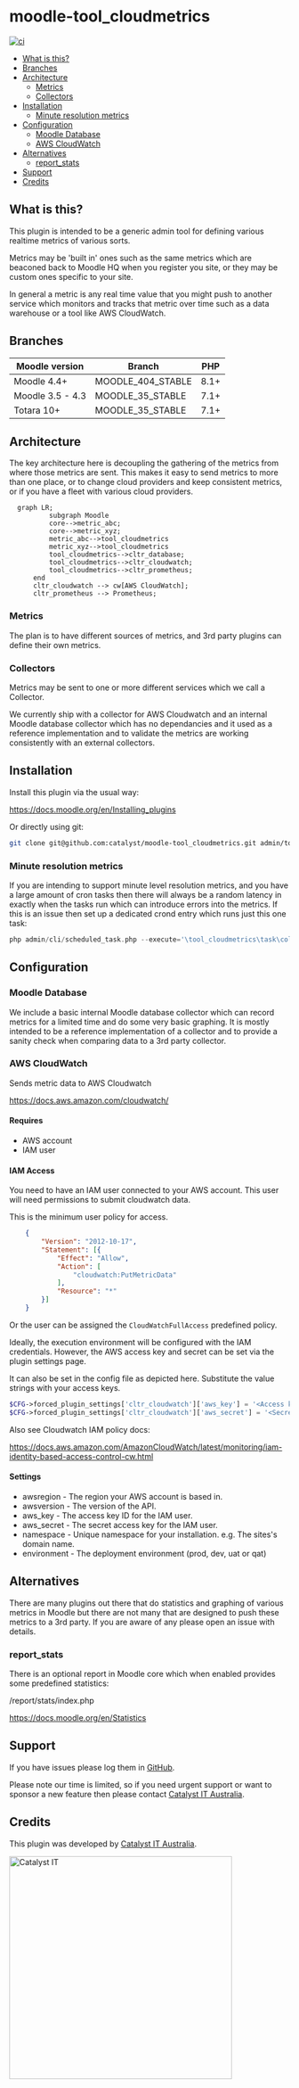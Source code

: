 # moodle-tool_cloudmetrics

[![ci](https://github.com/catalyst/moodle-tool_cloudmetrics/workflows/ci/badge.svg)](https://github.com/catalyst/moodle-tool_cloudmetrics/actions?query=workflow%3Aci)

* [What is this?](#what-is-this)
* [Branches](#branches)
* [Architecture](#architecture)
  * [Metrics](#metrics)
  * [Collectors](#collectors)
* [Installation](#installation)
  * [Minute resolution metrics](#minute-resolution-metrics)
* [Configuration](#configuration)
  * [Moodle Database](#moodle-database)
  * [AWS CloudWatch](#aws-cloudwatch)
* [Alternatives](#alternatives)
  * [report_stats](#report_stats)
* [Support](#support)
* [Credits](#credits)

## What is this?

This plugin is intended to be a generic admin tool for defining various realtime metrics of various sorts.

Metrics may be 'built in' ones such as the same metrics which are beaconed back to Moodle HQ when you register you site, or they may be custom ones specific to your site.

In general a metric is any real time value that you might push to another service which monitors and tracks that metric over time such as a data warehouse or a tool like AWS CloudWatch.

## Branches

| Moodle version   | Branch            | PHP  |
|------------------|-------------------|------|
| Moodle 4.4+      | MOODLE_404_STABLE | 8.1+ |
| Moodle 3.5 - 4.3 | MOODLE_35_STABLE  | 7.1+ |
| Totara 10+       | MOODLE_35_STABLE  | 7.1+ |

## Architecture

The key architecture here is decoupling the gathering of the metrics from where those metrics are sent. This makes it easy to send metrics to more than one place, or to change cloud providers and keep consistent metrics, or if you have a fleet with various cloud providers.

```mermaid
  graph LR;
          subgraph Moodle
          core-->metric_abc;
          core-->metric_xyz;
          metric_abc-->tool_cloudmetrics
          metric_xyz-->tool_cloudmetrics
          tool_cloudmetrics-->cltr_database;
          tool_cloudmetrics-->cltr_cloudwatch;
          tool_cloudmetrics-->cltr_prometheus;
      end
      cltr_cloudwatch --> cw[AWS CloudWatch];
      cltr_prometheus --> Prometheus;
```

### Metrics

The plan is to have different sources of metrics, and 3rd party plugins can define their own metrics.


### Collectors

Metrics may be sent to one or more different services which we call a Collector.

We currently ship with a collector for AWS Cloudwatch and an internal Moodle database
collector which has no dependancies and it used as a reference implementation and
to validate the metrics are working consistently with an external collectors.


## Installation

Install this plugin via the usual way:

https://docs.moodle.org/en/Installing_plugins

Or directly using git:

```sh
git clone git@github.com:catalyst/moodle-tool_cloudmetrics.git admin/tool/cloudmetrics
```

### Minute resolution metrics 

If you are intending to support minute level resolution metrics, and you have a large
amount of cron tasks then there will always be a random latency in exactly when the tasks
run which can introduce errors into the metrics. If this is an issue then set up a
dedicated crond entry which runs just this one task:


```php
php admin/cli/scheduled_task.php --execute='\tool_cloudmetrics\task\collect_metrics_task'
```


## Configuration

### Moodle Database

We include a basic internal Moodle database collector which can record metrics for a limited time
and do some very basic graphing. It is mostly intended to be a reference implementation of a collector
and to provide a sanity check when comparing data to a 3rd party collector.


### AWS CloudWatch

Sends metric data to AWS Cloudwatch

https://docs.aws.amazon.com/cloudwatch/

#### Requires
- AWS account
- IAM user

#### IAM Access

You need to have an IAM user connected to your AWS account.
This user will need permissions to submit cloudwatch data.

This is the minimum user policy for access.

```json
    {
        "Version": "2012-10-17",
        "Statement": [{
            "Effect": "Allow",
            "Action": [
                "cloudwatch:PutMetricData"
            ],
            "Resource": "*"
        }]
    }
```

Or the user can be assigned the `CloudWatchFullAccess`
predefined policy.

Ideally, the execution environment will be configured with
the IAM credentials. However, the AWS access key and secret can be set
via the plugin settings page.

It can also be set in the config file as depicted here.
Substitute the value strings with your access keys.

```php
$CFG->forced_plugin_settings['cltr_cloudwatch']['aws_key'] = '<Access key ID>';
$CFG->forced_plugin_settings['cltr_cloudwatch']['aws_secret'] = '<Secret access key>';
```

Also see Cloudwatch IAM policy docs:

https://docs.aws.amazon.com/AmazonCloudWatch/latest/monitoring/iam-identity-based-access-control-cw.html

#### Settings

- awsregion - The region your AWS account is based in.
- awsversion - The version of the API.
- aws_key - The access key ID for the IAM user.
- aws_secret - The secret access key for the IAM user.
- namespace - Unique namespace for your installation. e.g. The sites's domain name.
- environment - The deployment environment (prod, dev, uat or qat)



## Alternatives

There are many plugins out there that do statistics and graphing of various metrics in Moodle
but there are not many that are designed to push these metrics to a 3rd party. If you are
aware of any please open an issue with details.


### report_stats

There is an optional report in Moodle core which when enabled provides some predefined statistics:

/report/stats/index.php

https://docs.moodle.org/en/Statistics

## Support

If you have issues please log them in
[GitHub](https://github.com/catalyst/moodle-auth_saml2/issues).

Please note our time is limited, so if you need urgent support or want to
sponsor a new feature then please contact
[Catalyst IT Australia](https://www.catalyst-au.net/contact-us).

## Credits

This plugin was developed by [Catalyst IT Australia](https://www.catalyst-au.net/).

<img alt="Catalyst IT" src="https://cdn.rawgit.com/CatalystIT-AU/moodle-auth_saml2/MOODLE_39_STABLE/pix/catalyst-logo.svg" width="400">
